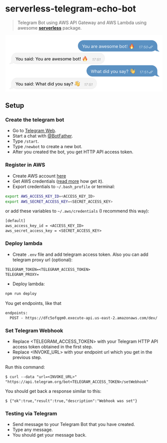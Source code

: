 # serverless-telegram-echo-bot

> Telegram Bot using AWS API Gateway and AWS Lambda using awesome **[serverless](https://github.com/serverless/)** package.

![](https://github.com/noveogroup-amorgunov/serverless-telegram-echo-bot/raw/master/preview.png)

## Setup

### Create the telegram bot

- Go to [Telegram Web](https://web.telegram.org/).
- Start a chat with [@BotFather](https://telegram.me/BotFather).
- Type `/start`.
- Type `/newbot` to create a new bot.
- After you created the bot, you get HTTP API access token.

### Register in AWS

- Create AWS account [here](http://aws.amazon.com/)
- Get AWS credentials ([read more](https://serverless.com/framework/docs/providers/aws/guide/credentials/) how get it).
- Export credentials to `~/.bash_profile` or terminal:

```bash
export AWS_ACCESS_KEY_ID=<ACCESS_KEY_ID>
export AWS_SECRET_ACCESS_KEY=<SECRET_ACCESS_KEY>
```

or add these variables to `~/.aws/credentials` (I recommend this way):

```
[default]
aws_access_key_id = <ACCESS_KEY_ID>
aws_secret_access_key = <SECRET_ACCESS_KEY>
```

### Deploy lambda

- Create `.env` file and add telegram access token. Also you can add telegram proxy url (optional):

```env
TELEGRAM_TOKEN=<TELEGRAM_ACCESS_TOKEN>
TELEGRAM_PROXY=
```

- Deploy lambda:

```bash
npm run deploy
```

You get endpoints, like that

```
endpoints:
  POST - https://dfc5ofqqm0.execute-api.us-east-2.amazonaws.com/dev/
```


### Set Telegram Webhook
- Replace <TELEGRAM_ACCESS_TOKEN> with your Telegram HTTP API access token obtained in the first step.
- Replace <INVOKE_URL> with your endpoint url which you get in the previous step.

Run this command:

```
$ curl --data "url=<INVOKE_URL>" "https://api.telegram.org/bot<TELEGRAM_ACCESS_TOKEN>/setWebhook"
```

You should get back a response similar to this:
```
$ {"ok":true,"result":true,"description":"Webhook was set"}
```

### Testing via Telegram

- Send message to your Telegram Bot that you have created.
- Type any message.
- You should get your message back.

